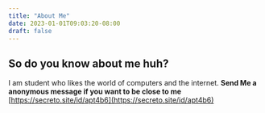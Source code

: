```yaml
---
title: "About Me"
date: 2023-01-01T09:03:20-08:00
draft: false
---
```

## So do you know about me huh?

I am student who likes the world of computers and the internet.
**Send Me a anonymous message if you want to be close to me**
[https://secreto.site/id/apt4b6](https://secreto.site/id/apt4b6)

